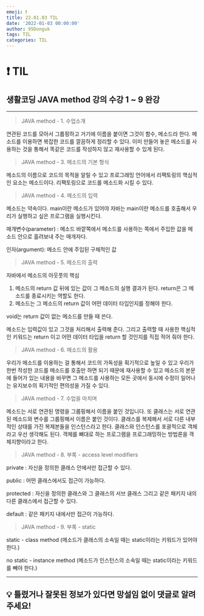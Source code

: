 ```yaml
---
emoji: ❗
title: 22.01.03 TIL
date: '2022-01-03 00:00:00'
author: 95Donguk
tags: TIL
categories: TIL
---
```


# ❗ TIL

## 생활코딩 JAVA method 강의 수강 1 ~ 9 완강
***
>JAVA method - 1. 수업소개

연관된 코드를 모아서 그룹핑하고 거기에 이름을 붙이면 그것이 함수, 메소드라 한다. 메소드를 이용하면 복잡한 코드를 깔끔하게 정리할 수 있다. 이미 만들어 놓은 메소드를 사용하는 것을 통해서 똑같은 코드를 작성하지 않고 재사용할 수 있게 된다.

>JAVA method - 3. 메소드의 기본 형식

메소드의 이름으로 코드의 목적을 알릴 수 있고 프로그래밍 언어에서 리팩토링의 핵심적인 요소는 메소드이다. 리팩토링으로 코드를 메소드화 시킬 수 있다.

>JAVA method - 4. 메소드의 입력

메소드는 약속이다. main이란 메소드가 있어야 자바는 main이란 메소드를 호출해서 우리가 실행하고 싶은 프로그램을 실행시킨다.

매개변수(parameter) : 메소드 바깥쪽에서 메소드를 사용하는 쪽에서 주입한 값을 메소드 안으로 흘려보내 주는 매개자다.

인자(argument): 메소드 안에 주입된 구체적인 값

>JAVA method - 5. 메소드의 출력

자바에서 메소드의 아웃풋의 핵심
1. 메소드의 return 값 뒤에 있는 값이 그 메소드의 실행 결과가 된다. return은 그 메소드를 종료시키는 역할도 한다.
2. 메소드는 그 메소드의 return 값이 어떤 데이터 타입인지를 정해야 한다.

void는 return 값이 없는 메소드를 만들 때 쓴다.

메소드는 입력값이 있고 그것을 처리해서 출력해 준다. 그리고 출력할 때 사용한 핵심적인 키워드는 return 이고 어떤 데이터 타입을 return 할 것인지를 직접 적어 줘야 한다.

>JAVA method - 6. 메소드의 활용

우리가 메소드를 이용하는 걸 통해서 코드의 가독성을 획기적으로 높일 수 있고 우리가 한번 작성한 코드를 메소드를 호출만 하면 되기 때문에 재사용할 수 있고 메소드의 본문에 들어가 있는 내용을 바꾸면 그 메소드를 사용하는 모든 곳에서 동시에 수정이 일어나는 유지보수의 획기적인 편의성을 가질 수 있다.

>JAVA method - 7. 수업을 마치며

메소드는 서로 연관된 명령을 그룹핑해서 이름을 붙인 것입니다. 또 클래스는 서로 연관된 메소드와 변수를 그룹핑해서 이름은 붙인 것이다.
클래스를 복제해서 서로 다른 내부적인 상태를 가진 복제본들을 인스턴스라고 한다.
클래스와 인스턴스를 포괄적으로 객체라고 우선 생각해도 된다. 객체를 뼈대로 하는 프로그램을 프로그래밍하는 방법론을 객체지향이라고 한다.

>JAVA method - 8. 부록 - access level modifiers

private : 자신을 정의한 클래스 안에서만 접근할 수 있다.

public : 어떤 클래스에서도 접근이 가능하다.

protected : 자신을 정의한 클래스와 그 클래스의 서브 클래스 그리고 같은 패키지 내의 다른 클래스에서 접근할 수 있다.

default : 같은 패키지 내에서만 접근이 가능하다.

>JAVA method - 9. 부록 - static

static - class method (메소드가 클래스의 소속일 때는 static이라는 키워드가 있어야 한다.)

no static - instance method (메소드가 인스턴스의 소속일 때는 static이라는 키워드를 빼야 한다.)

***
## 💡 틀렸거나 잘못된 정보가 있다면 망설임 없이 댓글로 알려주세요!

